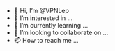 - 👋 Hi, I’m @VPNLep
- 👀 I’m interested in ...
- 🌱 I’m currently learning ...
- 💞️ I’m looking to collaborate on ...
- 📫 How to reach me ...



<!---
VPNLep/VPNLep is a ✨ special ✨ repository because its `README.md` (this file) appears on your GitHub profile.
You can click the Preview link to take a look at your changes.
--->

